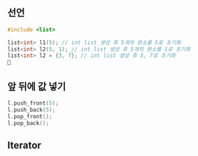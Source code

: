 ## 선언
```cpp
#include <list>

list<int> l1(5); // int list 생성 후 5개의 원소를 5로 초기화
list<int> l2(5, 1); // int list 생성 후 5개의 원소를 1로 초기화
list<int> l2 = {3, 7}; // int list 생성 후 3, 7로 초기화

```

## 앞 뒤에 값 넣기
```cpp
l.push_front(5);
l.push_back(5);
l.pop_front();
l.pop_back();
```

## Iterator
```cpp

```